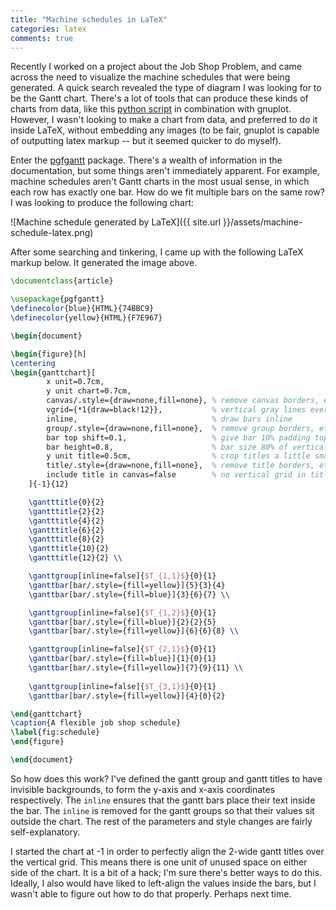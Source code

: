 ```yaml
---
title: "Machine schedules in LaTeX"
categories: latex
comments: true
---
```


Recently I worked on a project about the Job Shop Problem, and came across the need to visualize the machine schedules that were being generated. A quick search revealed the type of diagram I was looking for to be the Gantt chart. There's a lot of tools that can produce these kinds of charts from data, like this [python script](https://github.com/losalamos/Gazebo/blob/master/bin/util/Gantt/gantt.py) in combination with gnuplot. However, I wasn't looking to make a chart from data, and preferred to do it inside LaTeX, without embedding any images (to be fair, gnuplot is capable of outputting latex markup -- but it seemed quicker to do myself).

Enter the [pgfgantt](https://www.ctan.org/pkg/pgfgantt) package. There's a wealth of information in the documentation, but some things aren't immediately apparent. For example, machine schedules aren't Gantt charts in the most usual sense, in which each row has exactly one bar. How do we fit multiple bars on the same row? I was looking to produce the following chart:

![Machine schedule generated by LaTeX]({{ site.url }}/assets/machine-schedule-latex.png)

After some searching and tinkering, I came up with the following LaTeX markup below. It generated the image above.

```latex
\documentclass{article}

\usepackage{pgfgantt}
\definecolor{blue}{HTML}{74BBC9}
\definecolor{yellow}{HTML}{F7E967}

\begin{document}

\begin{figure}[h]
\centering
\begin{ganttchart}[
		x unit=0.7cm,
		y unit chart=0.7cm,
		canvas/.style={draw=none,fill=none}, % remove canvas borders, etc
		vgrid={*1{draw=black!12}},           % vertical gray lines every unit
		inline,                              % draw bars inline
		group/.style={draw=none,fill=none},  % remove group borders, etc
		bar top shift=0.1,                   % give bar 10% padding top/bottom
		bar height=0.8,                      % bar size 80% of vertical space
		y unit title=0.5cm,                  % crop titles a little smaller
		title/.style={draw=none,fill=none},  % remove title borders, etc
		include title in canvas=false        % no vertical grid in title
	]{-1}{12}

	\gantttitle{0}{2}
	\gantttitle{2}{2}
	\gantttitle{4}{2}
	\gantttitle{6}{2}
	\gantttitle{8}{2}
	\gantttitle{10}{2}
	\gantttitle{12}{2} \\

	\ganttgroup[inline=false]{$T_{1,1}$}{0}{1}
	\ganttbar[bar/.style={fill=yellow}]{5}{3}{4}
	\ganttbar[bar/.style={fill=blue}]{3}{6}{7} \\

	\ganttgroup[inline=false]{$T_{1,2}$}{0}{1}
	\ganttbar[bar/.style={fill=blue}]{2}{2}{5}
	\ganttbar[bar/.style={fill=yellow}]{6}{6}{8} \\

	\ganttgroup[inline=false]{$T_{2,1}$}{0}{1}
	\ganttbar[bar/.style={fill=blue}]{1}{0}{1}
	\ganttbar[bar/.style={fill=yellow}]{7}{9}{11} \\
	
	\ganttgroup[inline=false]{$T_{3,1}$}{0}{1}
	\ganttbar[bar/.style={fill=yellow}]{4}{0}{2}

\end{ganttchart}
\caption{A flexible job shop schedule}
\label{fig:schedule}
\end{figure}

\end{document}
```

So how does this work? I've defined the gantt group and gantt titles to have invisible backgrounds, to form the y-axis and x-axis coordinates respectively. The `inline` ensures that the gantt bars place their text inside the bar. The `inline` is removed for the gantt groups so that their values sit outside the chart. The rest of the parameters and style changes are fairly self-explanatory.

I started the chart at -1 in order to perfectly align the 2-wide gantt titles over the vertical grid. This means there is one unit of unused space on either side of the chart. It is a bit of a hack; I'm sure there's better ways to do this. Ideally, I also would have liked to left-align the values inside the bars, but I wasn't able to figure out how to do that properly. Perhaps next time.
